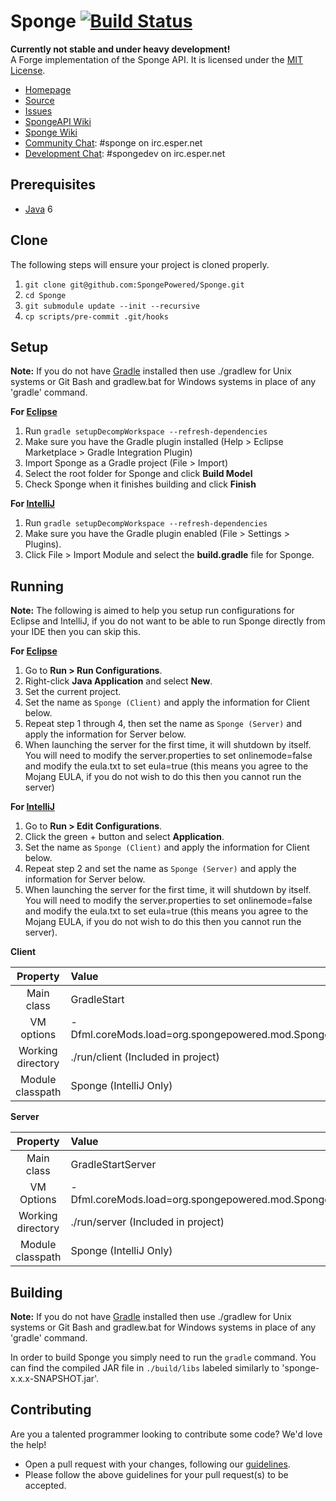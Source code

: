 Sponge [![Build Status](https://travis-ci.org/SpongePowered/Sponge.svg?branch=master)](https://travis-ci.org/SpongePowered/Sponge)
=============
**Currently not stable and under heavy development!**  
A Forge implementation of the Sponge API. It is licensed under the [MIT License]. 

* [Homepage]
* [Source]
* [Issues]
* [SpongeAPI Wiki]
* [Sponge Wiki]
* [Community Chat]: #sponge on irc.esper.net
* [Development Chat]: #spongedev on irc.esper.net

## Prerequisites
* [Java] 6

## Clone
The following steps will ensure your project is cloned properly.  
1. `git clone git@github.com:SpongePowered/Sponge.git`  
2. `cd Sponge`  
3. `git submodule update --init --recursive`  
4. `cp scripts/pre-commit .git/hooks`

## Setup
__Note:__ If you do not have [Gradle] installed then use ./gradlew for Unix systems or Git Bash and gradlew.bat for Windows systems in place of any 'gradle' command.

__For [Eclipse]__  
  1. Run `gradle setupDecompWorkspace --refresh-dependencies`  
  2. Make sure you have the Gradle plugin installed (Help > Eclipse Marketplace > Gradle Integration Plugin)  
  3. Import Sponge as a Gradle project (File > Import)
  4. Select the root folder for Sponge and click **Build Model**
  5. Check Sponge when it finishes building and click **Finish**

__For [IntelliJ]__  
  1. Run `gradle setupDecompWorkspace --refresh-dependencies`  
  2. Make sure you have the Gradle plugin enabled (File > Settings > Plugins).  
  3. Click File > Import Module and select the **build.gradle** file for Sponge.

## Running
__Note:__ The following is aimed to help you setup run configurations for Eclipse and IntelliJ, if you do not want to be able to run Sponge directly from your IDE then you can skip this.  

__For [Eclipse]__  
  1. Go to **Run > Run Configurations**.  
  2. Right-click **Java Application** and select **New**.  
  3. Set the current project.  
  4. Set the name as `Sponge (Client)` and apply the information for Client below.  
  5. Repeat step 1 through 4, then set the name as `Sponge (Server)` and apply the information for Server below.  
  6. When launching the server for the first time, it will shutdown by itself. You will need to modify the server.properties to set onlinemode=false and modify the eula.txt to set eula=true (this means you agree to the Mojang EULA, if you do not wish to do this then you cannot run the server)

__For [IntelliJ]__  
  1. Go to **Run > Edit Configurations**.  
  2. Click the green + button and select **Application**.  
  3. Set the name as `Sponge (Client)` and apply the information for Client below.  
  4. Repeat step 2 and set the name as `Sponge (Server)` and apply the information for Server below.  
  5. When launching the server for the first time, it will shutdown by itself. You will need to modify the server.properties to set onlinemode=false and modify the eula.txt to set eula=true (this means you agree to the Mojang EULA, if you do not wish to do this then you cannot run the server).

__Client__

|     Property      | Value                                     |
|:-----------------:|:------------------------------------------|
|    Main class     | GradleStart                               |
|    VM options     | -Dfml.coreMods.load=org.spongepowered.mod.SpongeCoremod |
| Working directory | ./run/client (Included in project)        |
| Module classpath  | Sponge (IntelliJ Only)                    |

__Server__

|     Property      | Value                              |
|:-----------------:|:-----------------------------------|
|    Main class     | GradleStartServer                  |
|    VM Options     | -Dfml.coreMods.load=org.spongepowered.mod.SpongeCoremod |
| Working directory | ./run/server (Included in project) |
| Module classpath  | Sponge (IntelliJ Only)             |


## Building
__Note:__ If you do not have [Gradle] installed then use ./gradlew for Unix systems or Git Bash and gradlew.bat for Windows systems in place of any 'gradle' command.

In order to build Sponge you simply need to run the `gradle` command. You can find the compiled JAR file in `./build/libs` labeled similarly to 'sponge-x.x.x-SNAPSHOT.jar'.

## Contributing
Are you a talented programmer looking to contribute some code? We'd love the help!
* Open a pull request with your changes, following our [guidelines](CONTRIBUTING.md).
* Please follow the above guidelines for your pull request(s) to be accepted.

[Eclipse]: http://www.eclipse.org/
[Gradle]: http://www.gradle.org/
[Homepage]: http://spongepowered.org/
[IntelliJ]: http://www.jetbrains.com/idea/
[Issues]: http://issues.spongepowered.org/
[SpongeAPI Wiki]: https://github.com/SpongePowered/SpongeAPI/wiki/
[Sponge Wiki]: https://github.com/SpongePowered/Sponge/wiki/
[Java]: http://java.oracle.com/
[Source]: https://github.com/SpongePowered/Sponge/
[MIT License]: http://www.tldrlegal.com/license/mit-license
[Community Chat]: https://webchat.esper.net/?channels=sponge
[Development Chat]: https://webchat.esper.net/?channels=spongedev
